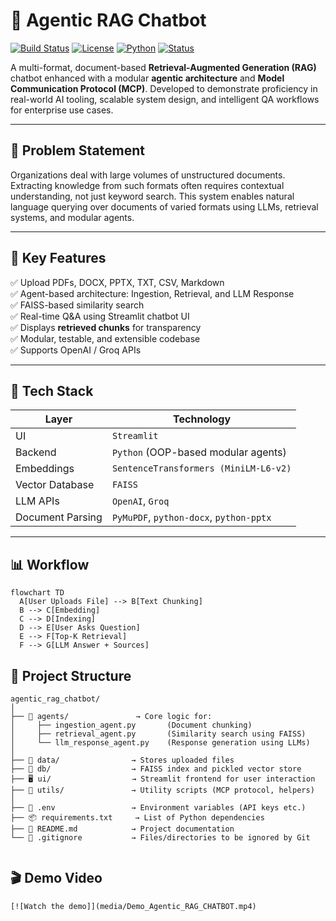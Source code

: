 # 🧠 Agentic RAG Chatbot

[![Build Status](https://img.shields.io/badge/build-passing-brightgreen)](https://github.com/AmanDataverse/Agentic_RAG_chatbot)
[![License](https://img.shields.io/badge/license-MIT-blue.svg)](LICENSE)
[![Python](https://img.shields.io/badge/python-3.10+-blue.svg)](https://www.python.org/)
[![Status](https://img.shields.io/badge/project-active-success)]()

A multi-format, document-based **Retrieval-Augmented Generation (RAG)** chatbot enhanced with a modular **agentic architecture** and **Model Communication Protocol (MCP)**. Developed to demonstrate proficiency in real-world AI tooling, scalable system design, and intelligent QA workflows for enterprise use cases.

---

## 📌 Problem Statement

Organizations deal with large volumes of unstructured documents. Extracting knowledge from such formats often requires contextual understanding, not just keyword search. This system enables natural language querying over documents of varied formats using LLMs, retrieval systems, and modular agents.

---

## 🚀 Key Features

✅ Upload PDFs, DOCX, PPTX, TXT, CSV, Markdown  
✅ Agent-based architecture: Ingestion, Retrieval, and LLM Response  
✅ FAISS-based similarity search  
✅ Real-time Q&A using Streamlit chatbot UI  
✅ Displays **retrieved chunks** for transparency  
✅ Modular, testable, and extensible codebase  
✅ Supports OpenAI / Groq APIs

---

## 🧰 Tech Stack

| Layer           | Technology                              |
|-----------------|------------------------------------------|
| UI              | `Streamlit`                              |
| Backend         | `Python` (OOP-based modular agents)      |
| Embeddings      | `SentenceTransformers (MiniLM-L6-v2)`    |
| Vector Database | `FAISS`                                  |
| LLM APIs        | `OpenAI`, `Groq`                         |
| Document Parsing| `PyMuPDF`, `python-docx`, `python-pptx`  |

---

## 📊 Workflow

```mermaid
flowchart TD
  A[User Uploads File] --> B[Text Chunking]
  B --> C[Embedding]
  C --> D[Indexing]
  D --> E[User Asks Question]
  E --> F[Top-K Retrieval]
  F --> G[LLM Answer + Sources]
```

## 📁 Project Structure

```text
agentic_rag_chatbot/
│
├── 🧠 agents/               → Core logic for:
│     ├── ingestion_agent.py       (Document chunking)
│     ├── retrieval_agent.py       (Similarity search using FAISS)
│     └── llm_response_agent.py    (Response generation using LLMs)
│
├── 📂 data/                → Stores uploaded files
├── 📂 db/                  → FAISS index and pickled vector store
├── 🖥️ ui/                  → Streamlit frontend for user interaction
├── 🧰 utils/               → Utility scripts (MCP protocol, helpers)
│
├── 📄 .env                 → Environment variables (API keys etc.)
├── 📦 requirements.txt     → List of Python dependencies
├── 📘 README.md            → Project documentation
└── 🚫 .gitignore           → Files/directories to be ignored by Git

```
```
```
## 🎬 Demo Video

```
[![Watch the demo]](media/Demo_Agentic_RAG_CHATBOT.mp4)

```